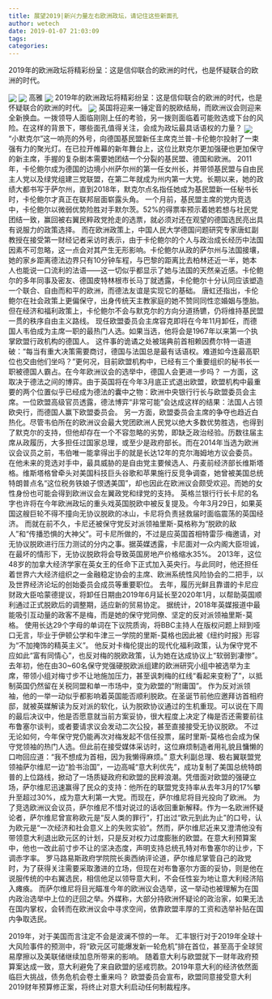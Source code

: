 ```yaml
---
title: 展望2019|新兴力量左右欧洲政坛，请记住这些新面孔
author: wetech
date: 2019-01-07 21:03:09
tags: 
categories: 
---
```

2019年的欧洲政坛将精彩纷呈：这是信仰联合的欧洲的时代，也是怀疑联合的欧洲的时代。
<!-- more -->
<img align="center" border="0" src="https://imgcdn.yicai.com/uppics/images/2019/01/e3aa1c94649d5bef0826a40de91a7848.jpg" />
<img align="center" border="0" src="https://imgcdn.yicai.com/uppics/images/2019/01/09bec0e09810471a2f85c5d9b5712844.jpg" />
高雅
<img align="center" border="0" src="https://imgcdn.yicai.com/uppics/images/2019/01/25a208584a6cbe76ccd0a6c1b6a65cab.jpg" />
2019年的欧洲政坛将精彩纷呈：这是信仰联合的欧洲的时代，也是怀疑联合的欧洲的时代。
<img align="center" border="0" src="https://imgcdn.yicai.com/uppics/images/2019/01/98440416e249e23979f5c433137bd34e.jpg" />
英国将迎来一锤定音的脱欧结局，而欧洲议会则迎来全新换血。一拨领导人面临刚刚上任的考验，另一拨则面临着可能败选或下台的风险。在这样的背景下，哪些面孔值得关注，会成为政坛最具话语权的力量？
<img align="center" border="0" src="https://imgcdn.yicai.com/uppics/images/2019/01/8d63159a020ff0c1d6963c66cf45be70.jpg" />
“小默克尔”这一响亮的外号，向德国基民盟新任主席克兰普-卡伦鲍尔投射了一束强有力的聚光灯。在已拉开帷幕的新年舞台上，这位比默克尔更加强硬也更加保守的新主席，手握的复杂剧本需要她团结一个分裂的基民盟、德国和欧洲。
2011年，卡伦鲍尔成为德国的边境小州萨尔州的第一任女州长，并带领基民盟与自由民主人党以及绿党组建三党联盟，在第二年就成为州内第一大党。长期以来，她的政绩大都书写于萨尔州，直到2018年，默克尔点名指任她成为基民盟新一任秘书长时，卡伦鲍尔才真正在联邦层面崭露头角。
一个月前，基民盟主席的党内竞选中，卡伦鲍尔以微弱优势险胜对手默尔茨。52%的得票率预示着她若想与社民党团结一致，赢回被右翼民粹政党抢走的选票，就必须对还在观望的德国选民亮出具有说服力的政策选择。
而在欧洲政策上，中国人民大学德国问题研究专家唐虹副教授在接受第一财经记者采访时表示，由于卡伦鲍尔的个人与政治成长经历中法国因素不可忽略，这一点会对其产生无形影响。卡伦鲍尔从政的萨尔州与法国接壤，她的家乡距离德法边界只有10分钟车程，与巴黎的距离比去柏林还近一半，她本人也能说一口流利的法语——这一切似乎都显示了她与法国的天然亲近感。卡伦鲍尔的多年同事及密友、德国皮特林根市长马丁就透露，卡伦鲍尔十分认同应该塑造一个联合、自由而和平的欧洲，而德法友谊是实现它的基础。
唐虹还指出，卡伦鲍尔在社会政策上更偏保守，出身传统天主教家庭的她不赞同同性恋婚姻与堕胎。但在经济和福利政策上，卡伦鲍尔不会与默克尔的方向分道扬镳，仍将维持基民盟一贯的秩序自由主义路线。
现任欧盟委员会主席容克即将在今年11月卸任，而德国人韦伯成为主席一职的最热门人选。如果当选，他将会是1967年以来第一个执掌欧盟行政机构的德国人。
这件事的诡谲之处被瑞典前首相赖因费尔特一语道破：“每当有重大决策需要商讨，德国与法国总是最有话语权。难道如今连最高职位也交由他们坐吗？”更何况，目前欧盟机构中，已经有三个重要组织的秘书长一职被德国人霸占。在今年欧洲议会的选举中，德国人会更进一步吗？
一方面，这取决于德法之间的博弈。由于英国将在今年3月底正式退出欧盟，欧盟机构中最重要的两个位置似乎已经成为德法的囊中之物：欧洲中央银行行长与欧盟委员会主席。一位欧盟高级官员透露，德法博弈“非常可能”会达成这样的结果：法国人占领欧央行，而德国人赢下欧盟委员会。
另一方面，欧盟委员会主席的争夺也趋近白热化。尽管韦伯所在的欧洲议会最大党团欧洲人民党以绝大多数优势胜选，也得到了默克尔的支持，但他却存在一个不容忽略的劣势，即缺乏政治经验。历数往届主席从政履历，大多担任过国家总理，或至少是政府部长。而在2014年当选为欧洲议会议员之前，韦伯唯一能拿得出手的就是长达12年的克尔海姆地方议会委员。在他未来的竞选对手中，最具威胁的是自由党主要候选人、丹麦前经济部长维斯塔格。维斯塔格曾牵头对美国科技巨头谷歌和苹果施行反竞争调查，她曾被美国总统特朗普点名“这位税务铁娘子恨透美国”，却也因此在欧洲议会颇受欢迎。而她的女性身份也可能会得到欧洲议会左翼政党和绿党的支持。
英格兰银行行长卡尼的名字也许将在今年欧洲政坛的重头戏英国脱欧中被反复提及。今年3月29日，如果英国这艘巨轮不得不撞向无协议脱欧的冰山，卡尼将负责拯救届时面临震荡的英国经济。
而就在前不久，卡尼还被保守党反对派领袖里斯-莫格称为“脱欧的敌人”和“传播恐惧的大神父”。可卡尼所做的，不过是应英国首相特雷莎·梅邀请，对无协议脱欧进行压力测试的分内之事。据英媒透露，卡尼面对一众内阁大臣坦诚，在最坏的情形下，无协议脱欧将会导致英国房地产价格缩水35%。
2013年，这位48岁的加拿大经济学家在英女王的任命下正式加入英央行。与此同时，他还担任着世界六大经济组织之一金融稳定协会的主席、欧洲系统性风险协会的二把手，以及世界经济论坛的创始委员会成员等重要职位。
去年，履历光鲜且靠谱的卡尼应财政大臣哈蒙德提议，将卸任日期由2019年6月延长至2020年1月，以帮助英国顺利通过正式脱欧后的调整期，适应新的贸易协定。
据统计，2018年英媒报道中最能吸引互动量的政客不是梅，而是她的保守党同僚、坚定的反对派领袖里斯-莫格。
使用长达29个字母的单词在下议院质询，将BBC主持人在版权问题上辩到哑口无言，毕业于伊顿公学和牛津三一学院的里斯-莫格也因此被《纽约时报》形容为“不加掩饰的精英主义”。
他反对卡梅伦提出的现代化福利政策，认为保守党不应如此“富有同情心”，也反对梅的脱欧政策，认为她在达成协议上“软弱到凄惨”。去年初，他在由30~60名保守党强硬脱欧派组建的欧洲研究小组中被选举为主席，带领小组对梅寸步不让地施加压力，甚至讽刺梅的红线“看起来变粉了”，以抵制英国仍然留在关税同盟和单一市场中，变为欧盟的“附庸国”。
作为反对派领袖，他的一举一动似乎都影响着英国能否顺利脱欧。在圣诞节前他应邀拜访首相府邸，就被英媒解读为反对派的软化，认为脱欧协议通过的生机重现。可以说在下周的最后决议中，他是否愿意就当前方案妥协，很大程度上决定了梅是否还需要前往布鲁塞尔谈判，或者要请求议会发动二次公投，甚至直接接受无协议脱欧。
不过无论如何，今年保守党仍能再次对梅发起不信任投票，届时里斯-莫格也会成为保守党领袖的热门人选。但此前在接受媒体采访时，这位麻烦制造者用礼貌且慵懒的口吻回应道：“我不想成为首相，因为我懒得麻烦。”
意大利副总理、极右翼联盟党领袖萨尔维尼一边“脸书治国”，一边高喊“意大利优先”，成功复制了美国总统特朗普的上位路线，掀动了一场质疑政府和欧盟的民粹浪潮。凭借面对欧盟的强硬立场，萨尔维尼迅速赢得了民众的支持：他所在的联盟党支持率从去年3月的17%攀升至超过30%，成为意大利第一大党。而现在，萨尔维尼将目光投向了欧洲。
为了竞选欧洲议会议员，萨尔维尼不惜对说过的话收回重新解释。作为一名欧洲怀疑论者，萨尔维尼曾宣称欧元是“反人类的罪行”，打出过“欧元到此为止”的口号，认为欧元是“一次经济和社会意义上的失败实验”。然而，萨尔维尼近来又澄清他没有带领意大利退出欧元区的计划，只是反对权力过度膨胀的欧盟。在意大利预算案中，他也一改此前寸步不让的坚决态度，声明支持总统孔特对布鲁塞尔的让步，下调赤字率。
罗马路易斯政府学院院长奥西纳评论道，萨尔维尼掌管自己的政党时，为了获得关注需要采取激进的立场，但现在对布鲁塞尔方面的妥协，则是他在说服传统的中右翼选民，相信他足以领导意大利，不会任性妄为地让意大利经济陷入瘫痪。
而萨尔维尼将目光瞄准今年的欧洲议会选举，这一举动也被理解为在国内政治选举中上位的迂回之举。外媒称，大部分持欧洲怀疑论的政治家，如果无法在国内掌权，会转而在欧洲议会中寻求空间，依靠欧盟丰厚的工资和选举补贴在国内争取选民。
 
 
2019年，对于美国而言注定不会是波澜不惊的一年。
汇丰银行对于2019年全球十大风险事件的预测中，将“欧元区可能爆发新一轮危机”排在首位，甚至高于全球贸易摩擦以及美联储继续加息所带来的影响。
随着意大利与欧盟就下一财年政府预算案达成一致，意大利避免了来自欧盟的惩戒罚款。2019年意大利的经济依然面临巨大挑战，债务危机会卷土重来吗？
欧盟委员会宣布，欧盟同意接受意大利2019财年预算修正案，将终止对意大利启动任何制裁程序。
